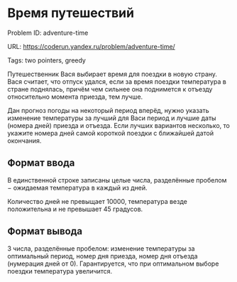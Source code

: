 # Время путешествий

Problem ID: adventure-time

URL: https://coderun.yandex.ru/problem/adventure-time/

Tags: two pointers, greedy

Путешественник Вася выбирает время для поездки в новую страну. Вася считает, что отпуск удался, если за время поездки температура в стране поднялась, причём чем сильнее она поднимется к отъезду относительно момента приезда, тем лучше.

Дан прогноз погоды на некоторый период вперёд, нужно указать изменение температуры за лучший для Васи период и лучшие даты (номера дней) приезда и отъезда. Если лучших вариантов несколько, то укажите номера дней самой короткой поездки с ближайшей датой окончания.


## Формат ввода

В единственной строке записаны целые числа, разделённые пробелом $-$ ожидаемая температура в каждый из дней.

Количество дней не превыщает 10000, температура везде положительна и не превышает 45 градусов.


## Формат вывода

3 числа, разделённые пробелом: изменение температуры за оптимальный период, номер дня приезда, номер дня отъезда (нумерация дней от 0). Гарантируется, что при оптимальном выборе поездки температура увеличится.

